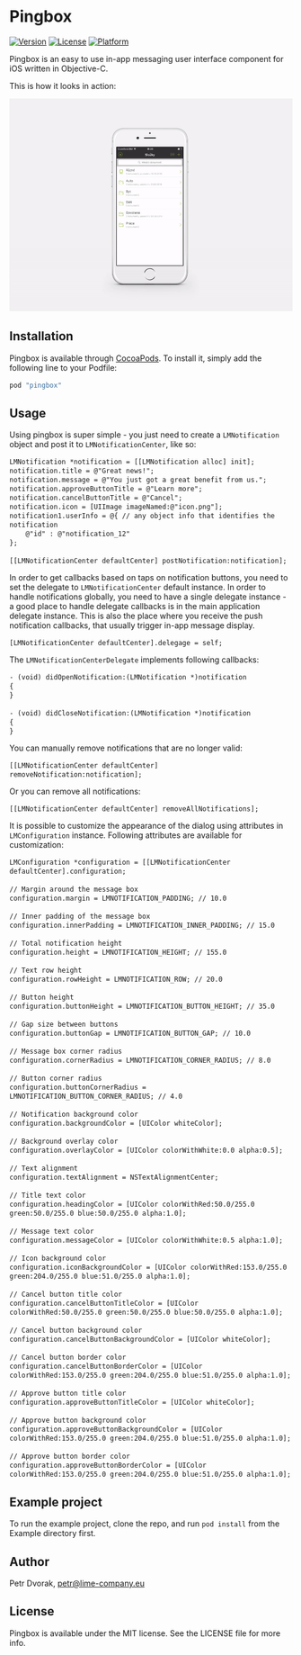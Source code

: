 # Pingbox

[![Version](https://img.shields.io/cocoapods/v/pingbox.svg?style=flat)](http://cocoapods.org/pods/pingbox)
[![License](https://img.shields.io/cocoapods/l/pingbox.svg?style=flat)](http://cocoapods.org/pods/pingbox)
[![Platform](https://img.shields.io/cocoapods/p/pingbox.svg?style=flat)](http://cocoapods.org/pods/pingbox)

Pingbox is an easy to use in-app messaging user interface component for iOS written in Objective-C.

This is how it looks in action:

![alt tag](https://raw.githubusercontent.com/airbank/pingbox/master/docs/animation.gif)

## Installation

Pingbox is available through [CocoaPods](http://cocoapods.org). To install it, simply add the following line to your Podfile:

```ruby
pod "pingbox"
```

## Usage

Using pingbox is super simple - you just need to create a `LMNotification` object and post it to `LMNotificationCenter`, like so:

```objc
LMNotification *notification = [[LMNotification alloc] init];
notification.title = @"Great news!";
notification.message = @"You just got a great benefit from us.";
notification.approveButtonTitle = @"Learn more";
notification.cancelButtonTitle = @"Cancel";
notification.icon = [UIImage imageNamed:@"icon.png"];
notification1.userInfo = @{ // any object info that identifies the notification
    @"id" : @"notification_12"
};

[[LMNotificationCenter defaultCenter] postNotification:notification];
```

In order to get callbacks based on taps on notification buttons, you need to set the delegate to `LMNotificationCenter` default instance. In order to handle notifications globally, you need to have a single delegate instance - a good place to handle delegate callbacks is in the main application delegate instance. This is also the place where you receive the push notification callbacks, that usually trigger in-app message display.

```objc
[LMNotificationCenter defaultCenter].delegage = self;
```

The `LMNotificationCenterDelegate` implements following callbacks:

```objc
- (void) didOpenNotification:(LMNotification *)notification
{
}

- (void) didCloseNotification:(LMNotification *)notification
{   
}
```

You can manually remove notifications that are no longer valid:

```objc
[[LMNotificationCenter defaultCenter] removeNotification:notification];
```

Or you can remove all notifications:

```objc
[[LMNotificationCenter defaultCenter] removeAllNotifications];
```

It is possible to customize the appearance of the dialog using attributes in `LMConfiguration` instance. Following attributes are available for customization:

```objc
LMConfiguration *configuration = [[LMNotificationCenter defaultCenter].configuration;

// Margin around the message box
configuration.margin = LMNOTIFICATION_PADDING; // 10.0

// Inner padding of the message box
configuration.innerPadding = LMNOTIFICATION_INNER_PADDING; // 15.0

// Total notification height
configuration.height = LMNOTIFICATION_HEIGHT; // 155.0

// Text row height
configuration.rowHeight = LMNOTIFICATION_ROW; // 20.0

// Button height
configuration.buttonHeight = LMNOTIFICATION_BUTTON_HEIGHT; // 35.0

// Gap size between buttons
configuration.buttonGap = LMNOTIFICATION_BUTTON_GAP; // 10.0

// Message box corner radius
configuration.cornerRadius = LMNOTIFICATION_CORNER_RADIUS; // 8.0

// Button corner radius
configuration.buttonCornerRadius = LMNOTIFICATION_BUTTON_CORNER_RADIUS; // 4.0

// Notification background color
configuration.backgroundColor = [UIColor whiteColor];

// Background overlay color
configuration.overlayColor = [UIColor colorWithWhite:0.0 alpha:0.5];

// Text alignment
configuration.textAlignment = NSTextAlignmentCenter;

// Title text color
configuration.headingColor = [UIColor colorWithRed:50.0/255.0 green:50.0/255.0 blue:50.0/255.0 alpha:1.0];

// Message text color
configuration.messageColor = [UIColor colorWithWhite:0.5 alpha:1.0];

// Icon background color
configuration.iconBackgroundColor = [UIColor colorWithRed:153.0/255.0 green:204.0/255.0 blue:51.0/255.0 alpha:1.0];

// Cancel button title color
configuration.cancelButtonTitleColor = [UIColor colorWithRed:50.0/255.0 green:50.0/255.0 blue:50.0/255.0 alpha:1.0];

// Cancel button background color
configuration.cancelButtonBackgroundColor = [UIColor whiteColor];

// Cancel button border color
configuration.cancelButtonBorderColor = [UIColor colorWithRed:153.0/255.0 green:204.0/255.0 blue:51.0/255.0 alpha:1.0];

// Approve button title color
configuration.approveButtonTitleColor = [UIColor whiteColor];

// Approve button background color
configuration.approveButtonBackgroundColor = [UIColor colorWithRed:153.0/255.0 green:204.0/255.0 blue:51.0/255.0 alpha:1.0];

// Approve button border color
configuration.approveButtonBorderColor = [UIColor colorWithRed:153.0/255.0 green:204.0/255.0 blue:51.0/255.0 alpha:1.0];
```

## Example project

To run the example project, clone the repo, and run `pod install` from the Example directory first.

## Author

Petr Dvorak, petr@lime-company.eu

## License

Pingbox is available under the MIT license. See the LICENSE file for more info.
